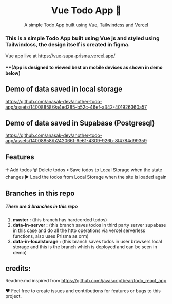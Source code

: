 <h1 align="center">Vue Todo App  📝</h1>  
<p align="center">
 A simple Todo App built using <a href="https://vuejs.org/">Vue</a>, <a href="https://tailwindcss/">Tailwindcss</a> and <a href="https://vercel.com/">Vercel </a>
</p>

### This is a simple Todo App built using Vue js and styled using Tailwindcss, the design itself is created in figma.




Vue app live at https://vue-supa-prisma.vercel.app/
#### **(App is designed to viewed best on mobile devices as shown in demo below)

## Demo of data saved in local storage
https://github.com/anasak-dev/another-todo-app/assets/14008858/9a4ed285-b52c-46ef-a342-401926360a57

## Demo of data saved in Supabase (Postgresql)
https://github.com/anasak-dev/another-todo-app/assets/14008858/b242066f-9e61-4309-926b-8f4784d99359


## Features

➕ Add todos
🗑️ Delete todos
⏸ Save todos to Local Storage when the state changes
▶️ Load the todos from Local Storage when the site is loaded again

## Branches in this repo

##### There are 3 branches in this repo
1) <strong>master :</strong>  (this branch has hardcorded todos)
2) <strong>data-in-server :</strong>  (this branch saves todos in third party server
supabase in this case and do all the http operations via vercel serverless functions, also uses Prisma as orm)
3) <strong>data-in-localstorage :</strong>  (this branch saves todos in user browsers local storage and this is the branch which is deployed and can be seen in demo)

## credits:
Readme.md inspired from https://github.com/javascriptbear/todo_react_app

❤️ Feel free to create issues and contributions for features or bugs to this project.
